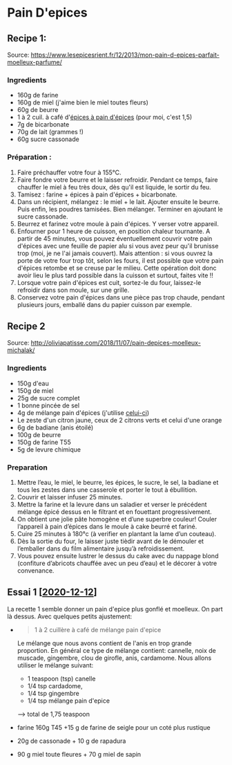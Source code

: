 # Pain D'epices

## Recipe 1: 
Source: https://www.lesepicesrient.fr/12/2013/mon-pain-d-epices-parfait-moelleux-parfume/

### Ingredients

-   160g de farine
-   160g de miel (j'aime bien le miel toutes fleurs)
-   60g de beurre
-   1 à 2 cuil. à café d'[épices à pain d'épices](https://www.lacuisinedesepices.fr/assaisonnements/22-melange-pain-d-epices.html "Epices à pain d'épices") (pour moi, c'est 1,5)
-   7g de bicarbonate
-   70g de lait (grammes !)
-   60g sucre cassonade

### Préparation :

1.  Faire préchauffer votre four à 155°C.
2.  Faire fondre votre beurre et le laisser refroidir. Pendant ce temps, faire chauffer le miel à feu très doux, dès qu'il est liquide, le sortir du feu.
3.  Tamisez : farine + épices à pain d'épices + bicarbonate.
4.  Dans un récipient, mélangez : le miel + le lait. Ajouter ensuite le beurre. Puis enfin, les poudres tamisées. Bien mélanger. Terminer en ajoutant le sucre cassonade.
5.  Beurrez et farinez votre moule à pain d'épices. Y verser votre appareil.
6.  Enfourner pour 1 heure de cuisson, en position chaleur tournante. A partir de 45 minutes, vous pouvez éventuellement couvrir votre pain d'épices avec une feuille de papier alu si vous avez peur qu'il brunisse trop (moi, je ne l'ai jamais couvert). Mais attention : si vous ouvrez la porte de votre four trop tôt, selon les fours, il est possible que votre pain d'épices retombe et se creuse par le milieu. Cette opération doit donc avoir lieu le plus tard possible dans la cuisson et surtout, faites vite !!
7.  Lorsque votre pain d'épices est cuit, sortez-le du four, laissez-le refroidir dans son moule, sur une grille.
8.  Conservez votre pain d'épices dans une pièce pas trop chaude, pendant plusieurs jours, emballé dans du papier cuisson par exemple.

## Recipe 2

Source: http://oliviapatisse.com/2018/11/07/pain-depices-moelleux-michalak/

### Ingredients

-   150g d'eau
-   150g de miel
-   25g de sucre complet
-   1 bonne pincée de sel
-   4g de mélange pain d'épices (j'utilise [celui-ci](https://www.lagrandeepicerie.com/fr/melange-pain-d-epices/200004968001.html?t=cpc_google_lge_gshopping&gclid=Cj0KCQiAlIXfBRCpARIsAKvManzlETecBp8NuxoohlNCGcO8dElTth4D0s6fg1CXWmUeqNsqUuanHsYaAtQ2EALw_wcB))
-   Le zeste d'un citron jaune, ceux de 2 citrons verts et celui d'une orange
-   6g de badiane (anis étoilé)
-   100g de beurre
-   150g de farine T55
-   5g de levure chimique

### Preparation

1. Mettre l’eau, le miel, le beurre, les épices, le sucre, le sel, la badiane et tous les zestes dans une casserole et porter le tout à ébullition.
2. Couvrir et laisser infuser 25 minutes.
3. Mettre la farine et la levure dans un saladier et verser le précédent mélange épicé dessus en le filtrant et en fouettant progressivement.
4. On obtient une jolie pâte homogène et d’une superbre couleur! Couler l’appareil à pain d’épices dans le moule à cake beurré et fariné.
5. Cuire 25 minutes à 180°c (à verifier en plantant la lame d’un couteau).
6. Dès la sortie du four, le laisser juste tièdir avant de le démouler et l’emballer dans du film alimentaire jusqu’à refroidissement.
7. Vous pouvez ensuite lustrer le dessus du cake avec du nappage blond (confiture d’abricots chauffée avec un peu d’eau) et le décorer à votre convenance.




## Essai 1 [[2020-12-12]]
 
La recette 1 semble donner un pain d'epice plus gonflé et moelleux. On part là dessus. Avec quelques petits ajustement:

- > 1 à 2 cuillère à café de mélange pain d'epice
  
  Le mélange que nous avons contient de l'anis en trop grande proportion. En général ce type de mélange contient: cannelle, noix de muscade, gingembre, clou de girofle, anis, cardamome. Nous allons utiliser le mélange suivant:
    - 1 teaspoon (tsp) canelle
    - 1/4 tsp cardadome,
    - 1/4 tsp gingembre
    - 1/4 tsp mélange pain d'epice
    
    --> total de 1,75  teaspoon

- farine 160g T45 +15 g de farine de seigle pour un coté plus rustique
- 20g de cassonade + 10 g de rapadura
- 90 g miel toute fleures + 70 g miel de sapin



[//begin]: # "Autogenerated link references for markdown compatibility"
[2020-12-12]: journal/2020-12-12 "2020-12-12"
[//end]: # "Autogenerated link references"